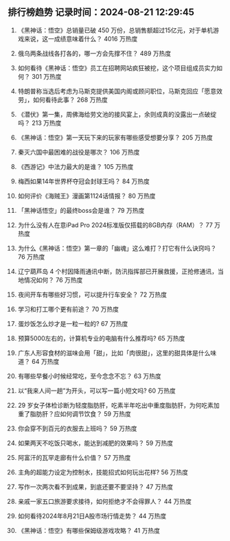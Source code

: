 
## 排行榜趋势 记录时间：2024-08-21 12:29:45
  
  1. 《黑神话：悟空》总销量已破 450 万份，总销售额超过15亿元，对于单机游戏来说，这一成绩意味着什么？ 4016 万热度
    
  2. 俄乌两条战线各打各的，哪一方会先撑不住？ 489 万热度
    
  3. 如何看待《黑神话：悟空》员工在招聘网站疯狂被挖，这个项目组成员实力如何？ 301 万热度
    
  4. 特朗普称当选后考虑为马斯克提供美国内阁或顾问职位，马斯克回应「愿意效劳」，如何看待此事？ 268 万热度
    
  5. 《潜伏》第一集，周佛海给劳文池的接风宴上，余则成真的没露出一点破绽吗？ 213 万热度
    
  6. 《黑神话：悟空》第一天玩下来的玩家有哪些感受想要分享？ 205 万热度
    
  7. 秦灭六国中最困难的战役是哪次？ 106 万热度
    
  8. 《西游记》中法力最大的是谁？ 105 万热度
    
  9. 梅西如果14年世界杯夺冠会封球王吗？ 84 万热度
    
  10. 如何评价《海贼王》漫画第1124话情报？ 80 万热度
    
  11. 「黑神话悟空」的最终boss会是谁？ 79 万热度
    
  12. 为什么没有人在意iPad Pro 2024标准版仅搭载的8GB内存（RAM）？ 77 万热度
    
  13. 为什么《黑神话：悟空》第一章的「幽魂」这么难打？打它有什么诀窍吗？ 76 万热度
    
  14. 辽宁葫芦岛 4 个村因降雨通讯中断，防汛指挥部已开展救援，正抢修通讯，当地情况如何？ 76 万热度
    
  15. 夜间开车有哪些好习惯，可以提升行车安全？ 72 万热度
    
  16. 学习和打工哪个更有前途？ 70 万热度
    
  17. 蛋炒饭怎么炒才是一粒一粒的? 67 万热度
    
  18. 预算5000左右的，计算机专业的电脑有什么推荐吗? 65 万热度
    
  19. 广东人形容食材的滋味会用「甜」，比如「肉很甜」，这里的甜具体是什么味道？ 64 万热度
    
  20. 有哪些早餐小时候经常吃，至今念念不忘？ 63 万热度
    
  21. 以“我来人间一趟”为开头，可以写一篇小短文吗? 60 万热度
    
  22. 29 岁女子体检诊断为轻度脂肪肝，吃素半年吃出中重度脂肪肝，为何吃素加重了脂肪肝？应如何调节饮食？ 59 万热度
    
  23. 你会穿不到百元的衣服去上班吗？ 59 万热度
    
  24. 如果两天不吃饭只喝水，能达到减肥的效果吗？ 59 万热度
    
  25. 阿富汗的瓦罕走廊有什么价值？ 57 万热度
    
  26. 主角的超能力设定为控制水，技能招式如何玩出花样? 56 万热度
    
  27. 写作一次两次看不到成果，到底还要不要坚持？ 47 万热度
    
  28. 亲戚一家五口旅游要求接待，如何拒绝才不会得罪人？ 44 万热度
    
  29. 如何看待2024年8月21日A股市场行情走势？ 44 万热度
    
  30. 《黑神话：悟空》有哪些保姆级游戏攻略？ 41 万热度
    